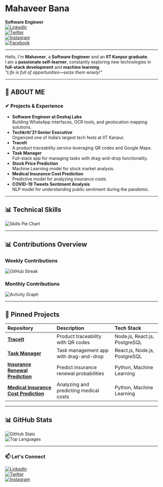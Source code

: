 # Mahaveer Bana  
**Software Engineer**  
[![LinkedIn](https://img.shields.io/badge/-Mahaveer%20Bana-blue?style=flat&logo=LinkedIn&logoColor=white)](https://linkedin.com/in/yourprofile)  
[![Twitter](https://img.shields.io/badge/-MahaveerBana-1DA1F2?style=flat&logo=Twitter&logoColor=white)](https://twitter.com/yourprofile)  
[![Instagram](https://img.shields.io/badge/-MahaveerBana-E4405F?style=flat&logo=Instagram&logoColor=white)](https://instagram.com/yourprofile)  
[![Facebook](https://img.shields.io/badge/-MahaveerBana-1877F2?style=flat&logo=Facebook&logoColor=white)](https://facebook.com/yourprofile)  

---

Hello, I'm **Mahaveer**, a **Software Engineer** and an **IIT Kanpur graduate**.  
I am a **passionate self-learner**, constantly exploring new technologies in **full-stack development** and **machine learning**.  
_"Life is full of opportunities—seize them wisely!"_  

---

## 📌 ABOUT ME  

### ✔ **Projects & Experience**  
- **Software Engineer at Deshaj Labs**  
  Building WhatsApp interfaces, OCR tools, and geolocation mapping solutions.  
- **Techkriti'21 Senior Executive**  
  Organized one of India’s largest tech fests at IIT Kanpur.  
- **TraceIt**  
  A product traceability service leveraging QR codes and Google Maps.  
- **Task Manager**  
  Full-stack app for managing tasks with drag-and-drop functionality.  
- **Stock Price Prediction**  
  Machine Learning model for stock market analysis.  
- **Medical Insurance Cost Prediction**  
  Predictive model for analyzing insurance costs.  
- **COVID-19 Tweets Sentiment Analysis**  
  NLP model for understanding public sentiment during the pandemic.  

---

## 📊 Technical Skills  

![Skills Pie Chart](https://quickchart.io/chart?c=%7B%22type%22%3A%22pie%22%2C%22data%22%3A%7B%22labels%22%3A%5B%22JavaScript%22%2C%22Python%22%2C%22Node.js%22%2C%22React.js%22%2C%22PostgreSQL%22%2C%22AWS%22%5D%2C%22datasets%22%3A%5B%7B%22data%22%3A%5B30%2C20%2C15%2C15%2C10%2C10%5D%2C%22backgroundColor%22%3A%5B%22%23f39c12%22%2C%22%23e74c3c%22%2C%22%23e67e22%22%2C%22%239b59b6%22%2C%22%232ecc71%22%2C%22%231abc9c%22%5D%7D%5D%7D%7D)  

---

## 📊 Contributions Overview  

### Weekly Contributions  
![GitHub Streak](https://github-readme-streak-stats.herokuapp.com/?user=MahaveerBana&theme=radical)  

### Monthly Contributions  
![Activity Graph](https://github-readme-activity-graph.cyclic.app/graph?username=MahaveerBana&theme=radical)  

---

## 📌 Pinned Projects  

| Repository | Description | Tech Stack |  
|:-----------|:------------|:-----------|  
| [**TraceIt**](https://github.com/MahaveerBana/traceit) | Product traceability with QR codes | Node.js, React.js, PostgreSQL |  
| [**Task Manager**](https://github.com/MahaveerBana/task-manager) | Task management app with drag-and-drop | React.js, Node.js, PostgreSQL |  
| [**Insurance Renewal Prediction**](https://github.com/MahaveerBana/insurance-renewal-prediction) | Predict insurance renewal probabilities | Python, Machine Learning |  
| [**Medical Insurance Cost Prediction**](https://github.com/MahaveerBana/medical-cost-prediction) | Analyzing and predicting medical costs | Python, Machine Learning |  

---

## 📊 GitHub Stats  

![GitHub Stats](https://github-readme-stats.vercel.app/api?username=MahaveerBana&show_icons=true&theme=radical)  
![Top Languages](https://github-readme-stats.vercel.app/api/top-langs/?username=MahaveerBana&layout=compact&theme=radical)  

---

### 📫 Let's Connect  

[![LinkedIn](https://img.shields.io/badge/-Mahaveer%20Bana-blue?style=flat&logo=LinkedIn&logoColor=white)](https://linkedin.com/in/yourprofile)  
[![Twitter](https://img.shields.io/badge/-MahaveerBana-1DA1F2?style=flat&logo=Twitter&logoColor=white)](https://twitter.com/yourprofile)  
[![Instagram](https://img.shields.io/badge/-MahaveerBana-E4405F?style=flat&logo=Instagram&logoColor=white)](https://instagram.com/yourprofile)  
